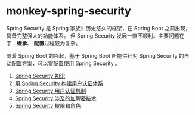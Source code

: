 # monkey-spring-security

Spring Security 是 Spring 家族中历史悠久的框架，在 Spring Boot 之前出现，具备完整强大的功能体系。
但 Spring Security 发展一直不顺利。主要问题在于：<b>继承</b>、 <b>配置</b>过程较为复杂。

随着 Spring Boot 的兴起，基于 Spring Boot 所提供针对 Spring Security 的自动配置方案，可以零配置使用 Spring Security 。


1. [Spring Security 初识](doces/01_what_kind_of_framework_is_Spring%20Security.md)
2. [用 Spring Security 构建用户认证体系](doces/02_use_spring_security_to_build_a%20user_authentication_system.md)
3. [Spring Security 用户认证机制](doces/03_understanding_spring_security_user_authentication.md)
4. [Spring Security 涉及的加解密技术](doces/04_encryption_and_decryption_technology_in_spring_security.md)
5. [Spring Security 权限和角色](doces/05_spring_security_permissions_and_roles.md)